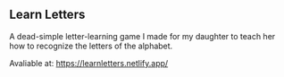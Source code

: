 ## Learn Letters

A dead-simple letter-learning game I made for my daughter to teach her how to
recognize the letters of the alphabet.

Avaliable at: https://learnletters.netlify.app/
